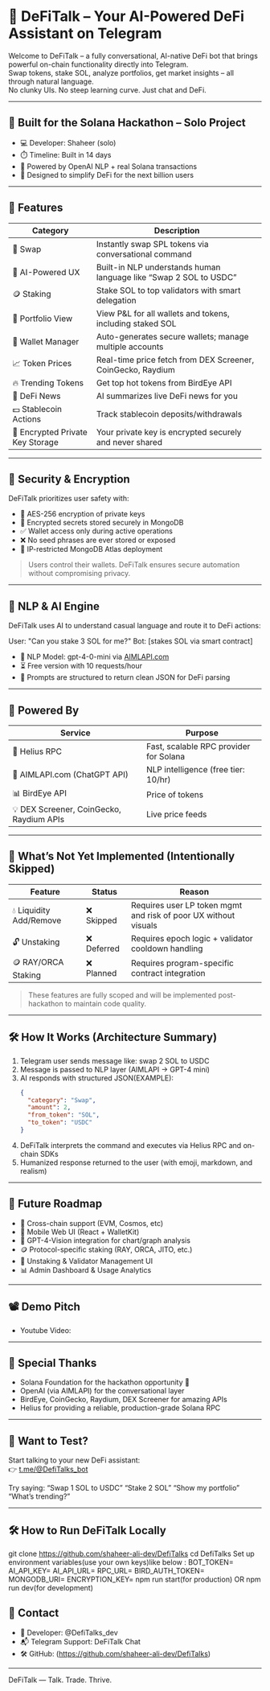 # 🤖 DeFiTalk – Your AI-Powered DeFi Assistant on Telegram

Welcome to DeFiTalk – a fully conversational, AI-native DeFi bot that brings powerful on-chain functionality directly into Telegram.  
Swap tokens, stake SOL, analyze portfolios, get market insights – all through natural language.  
No clunky UIs. No steep learning curve. Just chat and DeFi.

---

## 🚀 Built for the Solana Hackathon – Solo Project

- 💻 Developer: Shaheer (solo)
- ⏱️ Timeline: Built in 14 days
- 💬 Powered by OpenAI NLP + real Solana transactions
- 🧠 Designed to simplify DeFi for the next billion users

---

## 🎯 Features

| Category            | Description |
|---------------------|-------------|
| 🔄 Swap          | Instantly swap SPL tokens via conversational command |
| 🧠 AI-Powered UX | Built-in NLP understands human language like “Swap 2 SOL to USDC” |
| 🪙 Staking       | Stake SOL to top validators with smart delegation |
| 🧾 Portfolio View| View P&L for all wallets and tokens, including staked SOL |
| 💼 Wallet Manager| Auto-generates secure wallets; manage multiple accounts |
| 📈 Token Prices  | Real-time price fetch from DEX Screener, CoinGecko, Raydium |
| 🔥 Trending Tokens| Get top hot tokens from BirdEye API |
| 📰 DeFi News     | AI summarizes live DeFi news for you |
| 💵 Stablecoin Actions| Track stablecoin deposits/withdrawals |
| 🔐 Encrypted Private Key Storage | Your private key is encrypted securely and never shared |

---

## 🔐 Security & Encryption

DeFiTalk prioritizes user safety with:

- 🔐 AES-256 encryption of private keys
- 🧠 Encrypted secrets stored securely in MongoDB
- ✅ Wallet access only during active operations
- ❌ No seed phrases are ever stored or exposed
- 🔐 IP-restricted MongoDB Atlas deployment

> Users control their wallets. DeFiTalk ensures secure automation without compromising privacy.

---

## 🧠 NLP & AI Engine

DeFiTalk uses AI to understand casual language and route it to DeFi actions:

User: "Can you stake 3 SOL for me?" Bot: [stakes SOL via smart contract]

- 🤖 NLP Model: gpt-4-0-mini via [AIMLAPI.com](https://aimlapi.com)  
- ⏳ Free version with 10 requests/hour  
- 🧠 Prompts are structured to return clean JSON for DeFi parsing

---

## 🔧 Powered By

| Service | Purpose |
|--------|---------|
| 🔗 Helius RPC | Fast, scalable RPC provider for Solana |
| 🤖 AIMLAPI.com (ChatGPT API) | NLP intelligence (free tier: 10/hr) |
| 📊 BirdEye API | Price of tokens |
| 💡 DEX Screener, CoinGecko, Raydium APIs | Live price feeds |

---

## 🛑 What’s Not Yet Implemented (Intentionally Skipped)

| Feature | Status | Reason |
|--------|--------|--------|
| 💧 Liquidity Add/Remove | ❌ Skipped | Requires user LP token mgmt and risk of poor UX without visuals |
| 🔓 Unstaking | ❌ Deferred | Requires epoch logic + validator cooldown handling |
| 🪙 RAY/ORCA Staking | ❌ Planned | Requires program-specific contract integration |

> These features are fully scoped and will be implemented post-hackathon to maintain code quality.

---

## 🛠️ How It Works (Architecture Summary)

1. Telegram user sends message like: swap 2 SOL to USDC
2. Message is passed to NLP layer (AIMLAPI → GPT-4 mini)
3. AI responds with structured JSON(EXAMPLE):
   ```json
   {
     "category": "Swap",
     "amount": 2,
     "from_token": "SOL",
     "to_token": "USDC"
   }
   ```
4. DeFiTalk interprets the command and executes via Helius RPC and on-chain SDKs
5. Humanized response returned to the user (with emoji, markdown, and realism)

---

## 📡 Future Roadmap

- 🌉 Cross-chain support (EVM, Cosmos, etc)
- 📱 Mobile Web UI (React + WalletKit)
- 🧠 GPT-4-Vision integration for chart/graph analysis
- 🪙 Protocol-specific staking (RAY, ORCA, JITO, etc.)
- 🔄 Unstaking & Validator Management UI
- 📊 Admin Dashboard & Usage Analytics

---

## 📽️ Demo Pitch

- Youtube Video:  

---

## 🙌 Special Thanks

- Solana Foundation for the hackathon opportunity 🙏  
- OpenAI (via AIMLAPI) for the conversational layer  
- BirdEye, CoinGecko, Raydium, DEX Screener for amazing APIs  
- Helius for providing a reliable, production-grade Solana RPC  

---

## 🧠 Want to Test?

Start talking to your new DeFi assistant:  
👉 [t.me/@DefiTalks_bot](https://t.me/@DefiTalks_bot)

Try saying:
 “Swap 1 SOL to USDC”
 “Stake 2 SOL”
 “Show my portfolio”
 “What’s trending?”

---

## 🛠️ How to Run DeFiTalk Locally
git clone https://github.com/shaheer-ali-dev/DefiTalks
cd DefiTalks
Set up environment variables(use your own keys)like below :
BOT_TOKEN=
AI_API_KEY=
AI_API_URL=
RPC_URL=
BIRD_AUTH_TOKEN=
MONGODB_URI=
ENCRYPTION_KEY=
npm run start(for production) OR npm run dev(for development)

## 💬 Contact

- 🔧 Developer: @DefiTalks_dev  
- 📬 Telegram Support: DeFiTalk Chat  
- 🛠 GitHub: (https://github.com/shaheer-ali-dev/DefiTalks)  

---

DeFiTalk — Talk. Trade. Thrive.
